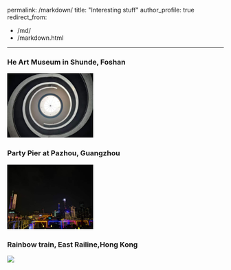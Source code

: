 
permalink: /markdown/
title: "Interesting stuff"
author_profile: true
redirect_from: 
  - /md/
  - /markdown.html
---
### **He Art Museum in Shunde, Foshan**
<img src="../images/he.jpg" width="200">      

### **Party Pier at Pazhou, Guangzhou**
<img src="../images/barjpg.jpg" width="200">

### **Rainbow train, East Railine,Hong Kong**
<img src="../images/train.jpg" width="200">
